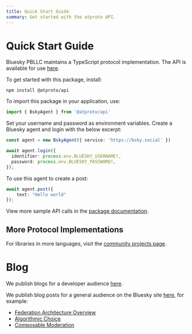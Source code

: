 ```yaml
---
title: Quick Start Guide
summary: Get started with the atproto API.
---
```


# Quick Start Guide

Bluesky PBLLC maintains a TypeScript protocol implementation. The API is available for use [here](https://www.npmjs.com/package/@atproto/api?activeTab=readme).

To get started with this package, install:

```
npm install @atproto/api
```

To import this package in your application, use:

```TypeScript
import { BskyAgent } from '@atproto/api'
```

Set your username and password as environment variables. Create a Bluesky agent and login with the below excerpt:

```Typescript
const agent = new BskyAgent({ service: 'https://bsky.social' })

await agent.login({
  identifier: process.env.BLUESKY_USERNAME!,
  password: process.env.BLUESKY_PASSWORD!,
});
```
To use this agent to create a post: 

```Typescript
await agent.post({
    text: "Hello world"
});
```

View more sample API calls in the [package documentation](https://www.npmjs.com/package/@atproto/api).

## More Protocol Implementations

For libraries in more languages, visit the [community projects page](/community/projects#protocol-implementations).


# Blog

We publish blogs for a developer audience [here](https://atproto.com/blog).

We publish blog posts for a general audience on the Bluesky site [here](https://blueskyweb.xyz/blog), for example:
- [Federation Architecture Overview](https://blueskyweb.xyz/blog/5-5-2023-federation-architecture)
- [Algorithmic Choice](https://blueskyweb.xyz/blog/3-30-2023-algorithmic-choice)
- [Composable Moderation](https://blueskyweb.xyz/blog/4-13-2023-moderation)